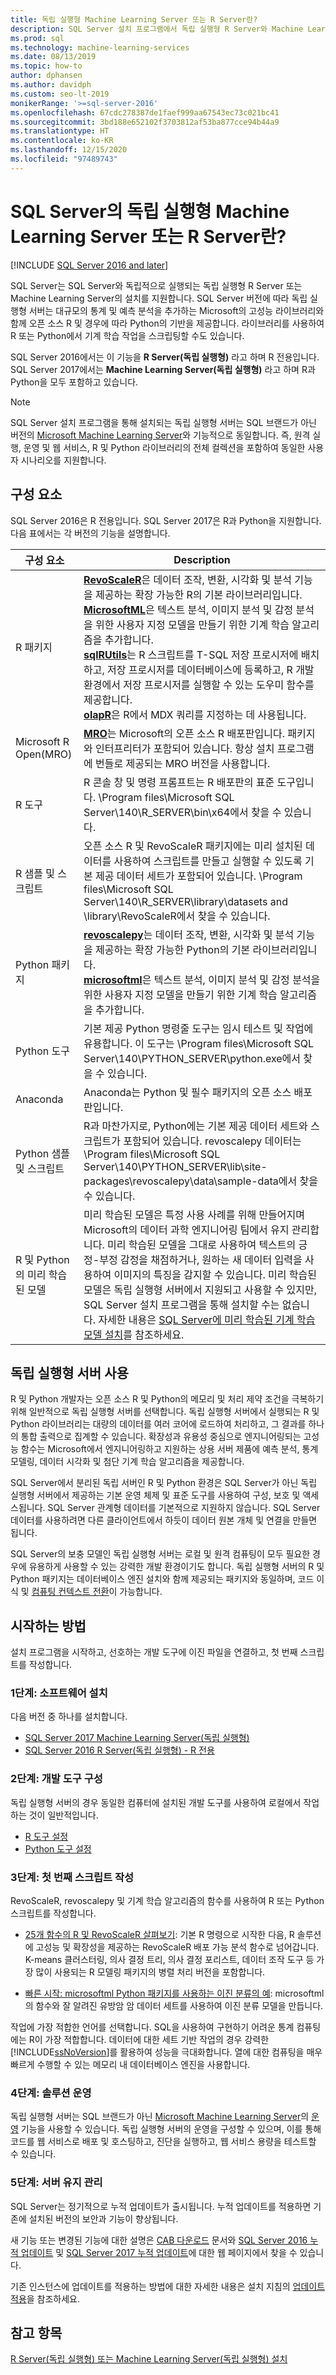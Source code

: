 ```yaml
---
title: 독립 실행형 Machine Learning Server 또는 R Server란?
description: SQL Server 설치 프로그램에서 독립 실행형 R Server와 Machine Learning Server 간의 차이점을 알아봅니다.
ms.prod: sql
ms.technology: machine-learning-services
ms.date: 08/13/2019
ms.topic: how-to
author: dphansen
ms.author: davidph
ms.custom: seo-lt-2019
monikerRange: '>=sql-server-2016'
ms.openlocfilehash: 67cdc278387de1faef999aa67543ec73c021bc41
ms.sourcegitcommit: 3bd188e652102f3703812af53ba877cce94b44a9
ms.translationtype: HT
ms.contentlocale: ko-KR
ms.lasthandoff: 12/15/2020
ms.locfileid: "97489743"
---
```

# <a name="what-are-standalone-machine-learning-server-or-r-server-in-sql-server"></a>SQL Server의 독립 실행형 Machine Learning Server 또는 R Server란?
[!INCLUDE [SQL Server 2016 and later](../../includes/applies-to-version/sqlserver2016.md)]

SQL Server는 SQL Server와 독립적으로 실행되는 독립 실행형 R Server 또는 Machine Learning Server의 설치를 지원합니다. SQL Server 버전에 따라 독립 실행형 서버는 대규모의 통계 및 예측 분석을 추가하는 Microsoft의 고성능 라이브러리와 함께 오픈 소스 R 및 경우에 따라 Python의 기반을 제공합니다. 라이브러리를 사용하여 R 또는 Python에서 기계 학습 작업을 스크립팅할 수도 있습니다. 

SQL Server 2016에서는 이 기능을 **R Server(독립 실행형)** 라고 하며 R 전용입니다. SQL Server 2017에서는 **Machine Learning Server(독립 실행형)** 라고 하며 R과 Python을 모두 포함하고 있습니다.  

> [!Note]
> SQL Server 설치 프로그램을 통해 설치되는 독립 실행형 서버는 SQL 브랜드가 아닌 버전의 [Microsoft Machine Learning Server](/machine-learning-server/what-is-machine-learning-server)와 기능적으로 동일합니다. 즉, 원격 실행, 운영 및 웹 서비스, R 및 Python 라이브러리의 전체 컬렉션을 포함하여 동일한 사용자 시나리오를 지원합니다.

## <a name="components"></a>구성 요소

SQL Server 2016은 R 전용입니다. SQL Server 2017은 R과 Python을 지원합니다. 다음 표에서는 각 버전의 기능을 설명합니다.

| 구성 요소 | Description |
|-----------|-------------|
| R 패키지 | [**RevoScaleR**](ref-r-revoscaler.md)은 데이터 조작, 변환, 시각화 및 분석 기능을 제공하는 확장 가능한 R의 기본 라이브러리입니다.  <br/>[**MicrosoftML**](ref-r-microsoftml.md)은 텍스트 분석, 이미지 분석 및 감정 분석을 위한 사용자 지정 모델을 만들기 위한 기계 학습 알고리즘을 추가합니다. <br/>[**sqlRUtils**](ref-r-sqlrutils.md)는 R 스크립트를 T-SQL 저장 프로시저에 배치하고, 저장 프로시저를 데이터베이스에 등록하고, R 개발 환경에서 저장 프로시저를 실행할 수 있는 도우미 함수를 제공합니다.<br/>[**olapR**](ref-r-olapr.md)은 R에서 MDX 쿼리를 지정하는 데 사용됩니다.|
| Microsoft R Open(MRO) | [**MRO**](https://mran.microsoft.com/open)는 Microsoft의 오픈 소스 R 배포판입니다. 패키지와 인터프리터가 포함되어 있습니다. 항상 설치 프로그램에 번들로 제공되는 MRO 버전을 사용합니다. |
| R 도구 | R 콘솔 창 및 명령 프롬프트는 R 배포판의 표준 도구입니다. \Program files\Microsoft SQL Server\140\R_SERVER\bin\x64에서 찾을 수 있습니다. |
| R 샘플 및 스크립트 |  오픈 소스 R 및 RevoScaleR 패키지에는 미리 설치된 데이터를 사용하여 스크립트를 만들고 실행할 수 있도록 기본 제공 데이터 세트가 포함되어 있습니다. \Program files\Microsoft SQL Server\140\R_SERVER\library\datasets and \library\RevoScaleR에서 찾을 수 있습니다. |
| Python 패키지 | [**revoscalepy**](../python/ref-py-revoscalepy.md)는 데이터 조작, 변환, 시각화 및 분석 기능을 제공하는 확장 가능한 Python의 기본 라이브러리입니다. <br/>[**microsoftml**](../python/ref-py-microsoftml.md)은 텍스트 분석, 이미지 분석 및 감정 분석을 위한 사용자 지정 모델을 만들기 위한 기계 학습 알고리즘을 추가합니다.  |
| Python 도구 | 기본 제공 Python 명령줄 도구는 임시 테스트 및 작업에 유용합니다. 이 도구는 \Program files\Microsoft SQL Server\140\PYTHON_SERVER\python.exe에서 찾을 수 있습니다. |
| Anaconda | Anaconda는 Python 및 필수 패키지의 오픈 소스 배포판입니다. |
| Python 샘플 및 스크립트 | R과 마찬가지로, Python에는 기본 제공 데이터 세트와 스크립트가 포함되어 있습니다. revoscalepy 데이터는 \Program files\Microsoft SQL Server\140\PYTHON_SERVER\lib\site-packages\revoscalepy\data\sample-data에서 찾을 수 있습니다. |
| R 및 Python의 미리 학습된 모델 | 미리 학습된 모델은 특정 사용 사례를 위해 만들어지며 Microsoft의 데이터 과학 엔지니어링 팀에서 유지 관리합니다. 미리 학습된 모델을 그대로 사용하여 텍스트의 긍정-부정 감정을 채점하거나, 원하는 새 데이터 입력을 사용하여 이미지의 특징을 감지할 수 있습니다. 미리 학습된 모델은 독립 실행형 서버에서 지원되고 사용할 수 있지만, SQL Server 설치 프로그램을 통해 설치할 수는 없습니다. 자세한 내용은 [SQL Server에 미리 학습된 기계 학습 모델 설치](../install/sql-pretrained-models-install.md)를 참조하세요. |

## <a name="using-a-standalone-server"></a>독립 실행형 서버 사용

R 및 Python 개발자는 오픈 소스 R 및 Python의 메모리 및 처리 제약 조건을 극복하기 위해 일반적으로 독립 실행형 서버를 선택합니다. 독립 실행형 서버에서 실행되는 R 및 Python 라이브러리는 대량의 데이터를 여러 코어에 로드하여 처리하고, 그 결과를 하나의 통합 출력으로 집계할 수 있습니다. 확장성과 유용성 중심으로 엔지니어링되는 고성능 함수는 Microsoft에서 엔지니어링하고 지원하는 상용 서버 제품에 예측 분석, 통계 모델링, 데이터 시각화 및 첨단 기계 학습 알고리즘을 제공합니다.

SQL Server에서 분리된 독립 서버인 R 및 Python 환경은 SQL Server가 아닌 독립 실행형 서버에서 제공하는 기본 운영 체제 및 표준 도구를 사용하여 구성, 보호 및 액세스됩니다. SQL Server 관계형 데이터를 기본적으로 지원하지 않습니다. SQL Server 데이터를 사용하려면 다른 클라이언트에서 하듯이 데이터 원본 개체 및 연결을 만들면 됩니다.

SQL Server의 보충 모델인 독립 실행형 서버는 로컬 및 원격 컴퓨팅이 모두 필요한 경우에 유용하게 사용할 수 있는 강력한 개발 환경이기도 합니다. 독립 실행형 서버의 R 및 Python 패키지는 데이터베이스 엔진 설치와 함께 제공되는 패키지와 동일하며, 코드 이식 및 [컴퓨팅 컨텍스트 전환](/machine-learning-server/r/concept-what-is-compute-context)이 가능합니다.

## <a name="how-to-get-started"></a>시작하는 방법

설치 프로그램을 시작하고, 선호하는 개발 도구에 이진 파일을 연결하고, 첫 번째 스크립트를 작성합니다.

### <a name="step-1-install-the-software"></a>1단계: 소프트웨어 설치

다음 버전 중 하나를 설치합니다.

+ [SQL Server 2017 Machine Learning Server(독립 실행형)](../install/sql-machine-learning-standalone-windows-install.md)
+ [SQL Server 2016 R Server(독립 실행형) - R 전용](../install/sql-machine-learning-standalone-windows-install.md?view=sql-server-2016&preserve-view=true)

### <a name="step-2-configure-a-development-tool"></a>2단계: 개발 도구 구성

독립 실행형 서버의 경우 동일한 컴퓨터에 설치된 개발 도구를 사용하여 로컬에서 작업하는 것이 일반적입니다.

+ [R 도구 설정](set-up-a-data-science-client.md)
+ [Python 도구 설정](../python/setup-python-client-tools-sql.md)

### <a name="step-3-write-your-first-script"></a>3단계: 첫 번째 스크립트 작성

RevoScaleR, revoscalepy 및 기계 학습 알고리즘의 함수를 사용하여 R 또는 Python 스크립트를 작성합니다.
  
  + [25개 함수의 R 및 RevoScaleR 살펴보기](/machine-learning-server/r/tutorial-r-to-revoscaler): 기본 R 명령으로 시작한 다음, R 솔루션에 고성능 및 확장성을 제공하는 RevoScaleR 배포 가능 분석 함수로 넘어갑니다. K-means 클러스터링, 의사 결정 트리, 의사 결정 포리스트, 데이터 조작 도구 등 가장 많이 사용되는 R 모델링 패키지의 병렬 처리 버전을 포함합니다.

  + [빠른 시작: microsoftml Python 패키지를 사용하는 이진 분류의 예](/machine-learning-server/python/quickstart-binary-classification-with-microsoftml): microsoftml의 함수와 잘 알려진 유방암 암 데이터 세트를 사용하여 이진 분류 모델을 만듭니다.

작업에 가장 적합한 언어를 선택합니다. SQL을 사용하여 구현하기 어려운 통계 컴퓨팅에는 R이 가장 적합합니다. 데이터에 대한 세트 기반 작업의 경우 강력한 [!INCLUDE[ssNoVersion](../../includes/ssnoversion-md.md)]를 활용하여 성능을 극대화합니다. 열에 대한 컴퓨팅을 매우 빠르게 수행할 수 있는 메모리 내 데이터베이스 엔진을 사용합니다.

### <a name="step-4-operationalize-your-solution"></a>4단계: 솔루션 운영

독립 실행형 서버는 SQL 브랜드가 아닌 [Microsoft Machine Learning Server](/machine-learning-server/what-is-machine-learning-server)의 [운영](/machine-learning-server/what-is-operationalization) 기능을 사용할 수 있습니다. 독립 실행형 서버의 운영을 구성할 수 있으며, 이를 통해 코드를 웹 서비스로 배포 및 호스팅하고, 진단을 실행하고, 웹 서비스 용량을 테스트할 수 있습니다.

### <a name="step-5-maintain-your-server"></a>5단계: 서버 유지 관리

SQL Server는 정기적으로 누적 업데이트가 출시됩니다. 누적 업데이트를 적용하면 기존에 설치된 버전의 보안과 기능이 향상됩니다. 

새 기능 또는 변경된 기능에 대한 설명은 [CAB 다운로드](../install/sql-ml-cab-downloads.md) 문서와 [SQL Server 2016 누적 업데이트](https://support.microsoft.com/help/3177312/sql-server-2016-build-versions) 및 [SQL Server 2017 누적 업데이트](https://support.microsoft.com/help/4047329)에 대한 웹 페이지에서 찾을 수 있습니다. 

기존 인스턴스에 업데이트를 적용하는 방법에 대한 자세한 내용은 설치 지침의 [업데이트 적용](../install/sql-machine-learning-standalone-windows-install.md#apply-cu)을 참조하세요.

## <a name="see-also"></a>참고 항목

 [R Server(독립 실행형) 또는 Machine Learning Server(독립 실행형) 설치](../install/sql-machine-learning-standalone-windows-install.md)
